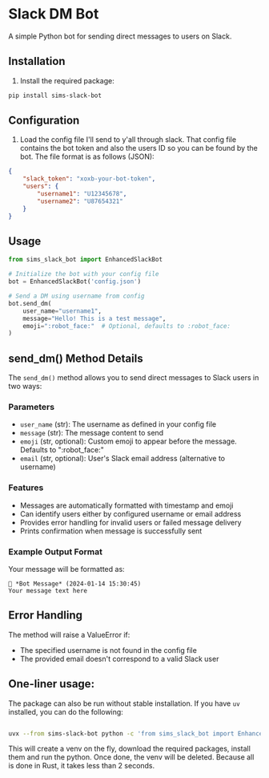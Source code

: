 # Slack DM Bot

A simple Python bot for sending direct messages to users on Slack.

## Installation

1. Install the required package:
```bash
pip install sims-slack-bot
```

## Configuration

1. Load the config file I'll send to y'all through slack. That config file contains the bot token and also the users ID so you can be found by the bot. The file format is as follows (JSON):
```json
{
    "slack_token": "xoxb-your-bot-token",
    "users": {
        "username1": "U12345678",
        "username2": "U87654321"
    }
}
```

## Usage

```python
from sims_slack_bot import EnhancedSlackBot

# Initialize the bot with your config file
bot = EnhancedSlackBot('config.json')

# Send a DM using username from config
bot.send_dm(
    user_name="username1",
    message="Hello! This is a test message",
    emoji=":robot_face:"  # Optional, defaults to :robot_face:
)
```

## send_dm() Method Details

The `send_dm()` method allows you to send direct messages to Slack users in two ways:

### Parameters

- `user_name` (str): The username as defined in your config file
- `message` (str): The message content to send
- `emoji` (str, optional): Custom emoji to appear before the message. Defaults to ":robot_face:"
- `email` (str, optional): User's Slack email address (alternative to username)

### Features

- Messages are automatically formatted with timestamp and emoji
- Can identify users either by configured username or email address
- Provides error handling for invalid users or failed message delivery
- Prints confirmation when message is successfully sent

### Example Output Format

Your message will be formatted as:
```
🤖 *Bot Message* (2024-01-14 15:30:45)
Your message text here
```

## Error Handling

The method will raise a ValueError if:
- The specified username is not found in the config file
- The provided email doesn't correspond to a valid Slack user

## One-liner usage:

The package can also be run without stable installation. If you have `uv` installed, you can do the following:

```bash

uvx --from sims-slack-bot python -c 'from sims_slack_bot import EnhancedSlackBot;bot = EnhancedSlackBot("/Users/jc5737/config.json");bot.send_dm("user_name", "Hello World!")'

```

This will create a venv on the fly, download the required packages, install them and run the python. Once done, the venv will be deleted. Because all is done in Rust, it takes less than 2 seconds.

